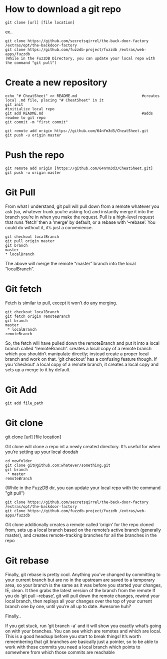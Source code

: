  # How to download a git repo

~~~~~~~~~~~~~~~~~~~~~~~~~~~~~~~~~
git clone [url] [file location]
~~~~~~~~~~~~~~~~~~~~~~~~~~~~~~~~~

ex..
~~~~~~~~~~~~~~~~~~~~~~~~~~~~~~~~~
git clone https://github.com/secretsqirrel/the-back-door-factory /extras/opt/the-backdoor-factory
git clone https://github.com/fuzzdb-project/fuzzdb /extras/web-apps/fuzzdb
(While in the FuzzDB Directory, you can update your local repo with the command "git pull")
~~~~~~~~~~~~~~~~~~~~~~~~~~~~~~~~~
                                                                
#  Create a new repository

~~~~~~~~~~~~~~~~~~~~~~~~~~~~~~~~~
echo "# CheatSheet" >> README.md                             #creates local .md file, placing "# CheatSheet" in it
git init                                                     #initialize local repo
git add README.md                                            #adds readme to git repo
git commit -m "first commit"

git remote add origin https://github.com/64nYm3d3/CheatSheet.git
git push -u origin master
~~~~~~~~~~~~~~~~~~~~~~~~~~~~~~~~~

#   Push the repo
                       
~~~~~~~~~~~~~~~~~~~~~~~~~~~~~~~~~                      
git remote add origin [https://github.com/64nYm3d3/CheatSheet.git]
git push -u origin master
~~~~~~~~~~~~~~~~~~~~~~~~~~~~~~~~~

#    Git Pull

From what I understand, git pull will pull down from a remote  whatever you ask (so, whatever trunk you’re asking for) and instantly  merge it into the branch you’re in when you make the request. Pull is a  high-level request that runs ‘fetch’ then a ‘merge’ by default, or a  rebase with ‘–rebase’. You could do without it, it’s just a convenience.


~~~~~~~~~~~~~~~~~~~~~~~~~~~~~~~~~
git checkout localBranch
git pull origin master
git branch
master
* localBranch
~~~~~~~~~~~~~~~~~~~~~~~~~~~~~~~~~


The above will merge the remote “master” branch into the local “localBranch”.


# Git fetch

Fetch is similar to pull, except it won’t do any merging.

~~~~~~~~~~~~~~~~~~~~~~~~~~~~~~~~~
git checkout localBranch
git fetch origin remoteBranch
git branch
master
 * localBranch
remoteBranch
~~~~~~~~~~~~~~~~~~~~~~~~~~~~~~~~~

So, the fetch will have pulled down the remoteBranch and put it into a local branch called “remoteBranch”.  creates a local copy of a remote branch which you shouldn’t manipulate  directly; instead create a proper local branch and work on that. ‘git  checkout’ has a confusing feature though. If you ‘checkout’ a local copy  of a remote branch, it creates a local copy and sets up a merge to it  by default.

# Git Add

~~~~~~~~~~~~~~~~~~~~~~~~~~~~~~~~~
git add file_path
~~~~~~~~~~~~~~~~~~~~~~~~~~~~~~~~~

# Git clone

git clone [url] [file location]
                           
 
Git clone will clone a repo int a newly created directory. It’s useful for when you’re setting up your local doodah


~~~~~~~~~~~~~~~~~~~~~~~~~~~~~~~~~
cd newfolder
git clone git@github.com:whatever/something.git
git branch
 * master
remoteBranch
~~~~~~~~~~~~~~~~~~~~~~~~~~~~~~~~~


 (While in the FuzzDB dir, you can update your local repo with the command "git pull")
~~~~~~~~~~~~~~~~~~~~~~~~~~~~~~~~~
git clone https://github.com/secretsqirrel/the-back-door-factory /extras/opt/the-backdoor-factory
git clone https://github.com/fuzzdb-project/fuzzdb /extras/web-apps/fuzzdb
~~~~~~~~~~~~~~~~~~~~~~~~~~~~~~~~~

Git clone additionally creates a remote called ‘origin’ for the repo  cloned from, sets up a local branch based on the remote’s active branch  (generally master), and creates remote-tracking branches for all the  branches in the repo

# Git rebase

Finally, git rebase is pretty cool. Anything you’ve changed by  committing to your current branch but are no in the upstream are saved  to a temporary area, so your branch is the same as it was before you  started your changes, IE, clean. It then grabs the latest version of the branch from the remote If  you do ‘git pull –rebase’, git will pull down the remote changes,  rewind your local branch, then replays all your changes over the top of  your current branch one by one, until you’re all up to date. Awesome  huh?

Finally..

If you get stuck, run ‘git branch -a’ and it will show you exactly  what’s going on with your branches. You can see which are remotes and  which are local. This is a good headsup before you start to break  things! It’s worth remembering that git branches are basically just a  pointer, so to be able to work with those commits you need a local  branch which points to somewhere from which those commits are reachable
